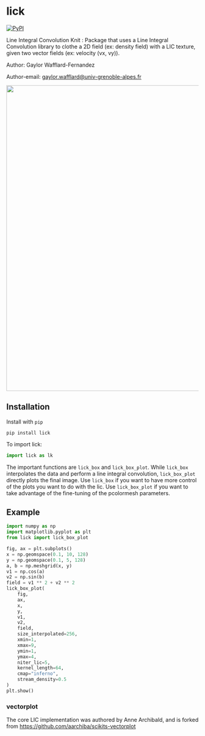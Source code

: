 # lick
[![PyPI](https://img.shields.io/pypi/v/lick)](https://pypi.org/project/lick/)

Line Integral Convolution Knit : Package that uses a Line Integral Convolution library to clothe a 2D field (ex: density field) with a LIC texture, given two vector fields (ex: velocity (vx, vy)).

Author: Gaylor Wafflard-Fernandez

Author-email: gaylor.wafflard@univ-grenoble-alpes.fr

<p align="center">
    <img src="https://raw.githubusercontent.com/volodia99/lick/main/imgs/lick.png" width="800"></a>
</p>

## Installation

Install with `pip`

```
pip install lick
```

To import lick:

```python
import lick as lk
```

The important functions are ```lick_box``` and ```lick_box_plot```. While ```lick_box``` interpolates the data and perform a line integral convolution, ```lick_box_plot``` directly plots the final image. Use ```lick_box``` if you want to have more control of the plots you want to do with the lic. Use ```lick_box_plot``` if you want to take advantage of the fine-tuning of the pcolormesh parameters.

## Example

```python
import numpy as np
import matplotlib.pyplot as plt
from lick import lick_box_plot

fig, ax = plt.subplots()
x = np.geomspace(0.1, 10, 128)
y = np.geomspace(0.1, 5, 128)
a, b = np.meshgrid(x, y)
v1 = np.cos(a)
v2 = np.sin(b)
field = v1 ** 2 + v2 ** 2
lick_box_plot(
    fig,
    ax,
    x,
    y,
    v1,
    v2,
    field,
    size_interpolated=256,
    xmin=1,
    xmax=9,
    ymin=1,
    ymax=4,
    niter_lic=5,
    kernel_length=64,
    cmap="inferno",
    stream_density=0.5
)
plt.show()
```


### vectorplot

The core LIC implementation was authored by Anne Archibald, and is forked from
https://github.com/aarchiba/scikits-vectorplot
